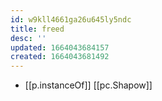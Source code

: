 ```yaml
---
id: w9kll4661ga26u645ly5ndc
title: freed
desc: ''
updated: 1664043684157
created: 1664043681492
---
```


- [[p.instanceOf]] [[pc.Shapow]]